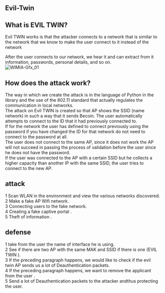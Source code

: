 ## Evil-Twin
## What is EVIL TWIN?


Evil TWIN works is that the attacker connects to a network that is similar to the network that we know to make the user connect to it instead of the network</br>

 After the user connects to our network, we hear it and can extract from it information, passwords, personal details, and so on. </br>
![WIMIA-Gfx_01](https://github.com/BenCohen8/Evil-Twin/assets/74296478/7e52c155-cb6b-4860-a53d-6658a11de0db)

## How does the attack work?


The way in which we create the attack is in the language of Python in the library and the use of the 802.11 standard that actually regulates the communication in local networks. </br>
The attack on Evil TWIN is created so that AP shows the SSID (name network) in such a way that it sends Becoin. The user automatically attempts to connect to the ID that it had previously connected to. </br>
If for the network the user has defined to connect previously using the password if you have changed the ID for that network do not need to connect to the password at all.</br>
The user does not connect to the same AP, since it does not work the AP will not succeed in passing the process of validation before the user since he does not have the password. </br>
If the user was connected to the AP with a certain SSID but he collects a higher capacity than another IP with the same SSID, the user tries to connect to the new AP. </br>


## attack
1  Scan WLAN in the environment and view the various networks discovered. </br>
2 Make a fake AP Wifi network. </br>
3 Connecting users to the fake network. </br>
4 Creating a fake captive portal .</br>
5 Theft of information .</br>

## defense
1 take from the user the name of interface he is using.  </br>
2 See if there are two AP with the same MAK and SSID if there is one (EVIL TWIN ). </br>
3 If  the preceding paragraph happens, we would like to check if the evil twin AP sends us a lot of Deauthentication packets.</br>
4 If  the preceding paragraph happens, we want to remove the applicant from the user .</br>
5 Send a lot of Deauthentication packets to the attacker andthus protecting the user.</br>


